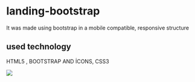 <h1> landing-bootstrap</h2>

It was made using bootstrap in a mobile compatible, responsive structure

<h2>used technology</h2>

HTML5 , BOOTSTRAP AND İCONS, CSS3

![](ekran4.gif)